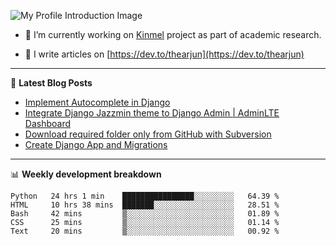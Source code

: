 ![My Profile Introduction Image](https://i.ibb.co/tLFZ15Q/gh.png)

- 🔭 I’m currently working on [Kinmel](https://github.com/thearjun/kinmel) project as part of academic research.

- 📝 I write articles on [https://dev.to/thearjun](https://dev.to/thearjun)

-------

📕 **Latest Blog Posts**
<!-- BLOG-POST-LIST:START -->
- [Implement Autocomplete in Django](https://dev.to/thearjun/implement-autocomplete-in-django-3h20)
- [Integrate Django Jazzmin theme to Django Admin | AdminLTE Dashboard](https://dev.to/thearjun/integrate-django-jazzmin-theme-to-django-admin-adminlte-dashboard-5aao)
- [Download required folder only from GitHub with Subversion](https://dev.to/thearjun/download-required-folder-only-from-github-with-subversion-2gpc)
- [Create Django App and Migrations](https://dev.to/thearjun/create-django-app-and-migrations-1km8)
<!-- BLOG-POST-LIST:END -->

-------

📊 **Weekly development breakdown**
<!--START_SECTION:waka-->
```text
Python   24 hrs 1 min    ████████████████░░░░░░░░░   64.39 % 
HTML     10 hrs 38 mins  ███████░░░░░░░░░░░░░░░░░░   28.51 % 
Bash     42 mins         ▒░░░░░░░░░░░░░░░░░░░░░░░░   01.89 % 
CSS      25 mins         ▒░░░░░░░░░░░░░░░░░░░░░░░░   01.14 % 
Text     20 mins         ▒░░░░░░░░░░░░░░░░░░░░░░░░   00.92 % 
```
<!--END_SECTION:waka-->
<img src='https://profile-counter.glitch.me/thearjun/count.svg' width='0px'>
